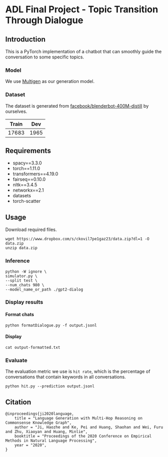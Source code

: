 # ADL Final Project - Topic Transition Through Dialogue

## Introduction
This is a PyTorch implementation of a chatbot that can smoothly guide the conversation to some specific topics. 

### Model
We use [Multigen](https://github.com/cdjhz/multigen) as our generation model. 

### Dataset
The dataset is generated from [facebook/blenderbot-400M-distill](https://huggingface.co/facebook/blenderbot-400M-distill) by ourselves.

| Train |  Dev  |
| ----- | ----- |
| 17683 |  1965 |

## Requirements
- spacy==3.3.0
- torch==1.11.0
- transformers==4.19.0
- fairseq==0.10.0
- nltk==3.4.5
- networkx==2.1
- datasets
- torch-scatter

## Usage

Download required files.

```
wget https://www.dropbox.com/s/ckovil7pe1gaz23/data.zip?dl=1 -O data.zip
unzip data.zip
```

### Inference
```
python -W ignore \
simulator.py \
--split test \
--num_chats 980 \
--model_name_or_path ./gpt2-dialog
```

### Display results
#### Format chats
```
python formatDialogue.py -f output.jsonl
```
#### Display
```
cat output-formatted.txt
```

### Evaluate
The evaluation metric we use is ```hit rate```, which is the percentage of conversations that contain keywords in all conversations.

```
python hit.py --prediction output.jsonl
```

## Citation

```
@inproceedings{ji2020language,
    title = "Language Generation with Multi-Hop Reasoning on Commonsense Knowledge Graph",
    author = "Ji, Haozhe and Ke, Pei and Huang, Shaohan and Wei, Furu and Zhu, Xiaoyan and Huang, Minlie",
    booktitle = "Proceedings of the 2020 Conference on Empirical Methods in Natural Language Processing",
    year = "2020",
}
```